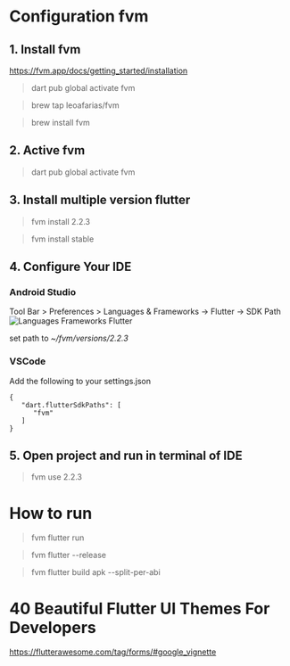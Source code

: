 # Configuration fvm
## 1. Install fvm
https://fvm.app/docs/getting_started/installation

>dart pub global activate fvm

>brew tap leoafarias/fvm

>brew install fvm

## 2. Active fvm
>dart pub global activate fvm

## 3. Install multiple version flutter
>fvm install 2.2.3

>fvm install stable

## 4. Configure Your IDE
### Android Studio
Tool Bar > Preferences > Languages & Frameworks -> Flutter -> SDK Path
![Languages   Frameworks Flutter](https://user-images.githubusercontent.com/5656118/131211379-41ddc28b-4dec-4ee3-b3d8-8aee2cdb86f1.png)

set path to *~/fvm/versions/2.2.3*

### VSCode
Add the following to your settings.json
```
{
   "dart.flutterSdkPaths": [
      "fvm"
   ]
}
```
## 5. Open project and run in terminal of IDE
>fvm use 2.2.3

# How to run
> fvm flutter run

> fvm flutter --release

> fvm flutter build apk --split-per-abi 

# 40 Beautiful Flutter UI Themes For Developers
https://flutterawesome.com/tag/forms/#google_vignette
